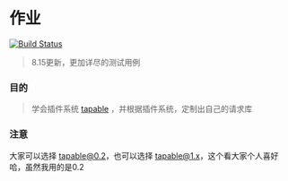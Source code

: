 # 作业

[![Build Status](https://www.travis-ci.org/fefuns/homework2.svg?branch=master)](https://www.travis-ci.org/fefuns/homework2.svg?branch=master)
> 8.15更新，更加详尽的测试用例

### 目的

> 学会插件系统 [tapable](https://github.com/webpack/tapable) ，并根据插件系统，定制出自己的请求库

### 注意

大家可以选择 tapable@0.2，也可以选择 tapable@1.x，这个看大家个人喜好哈，虽然我用的是0.2
